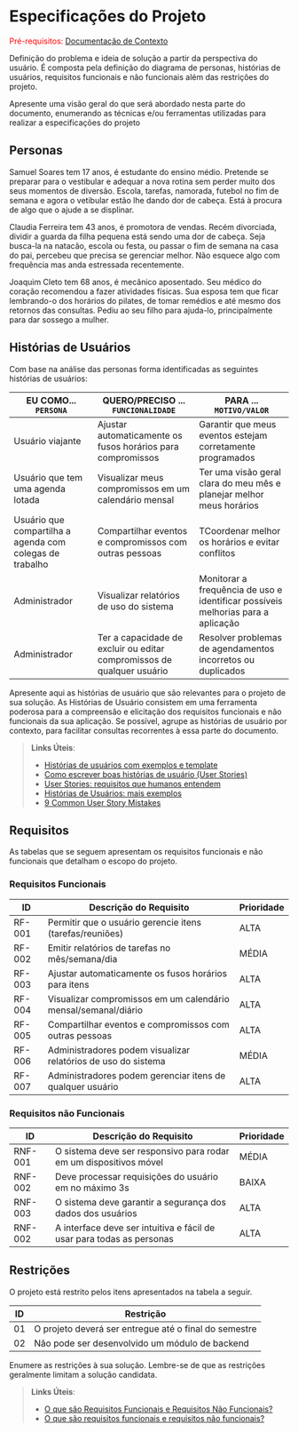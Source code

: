 # Especificações do Projeto

<span style="color:red">Pré-requisitos: <a href="1-Documentação de Contexto.md"> Documentação de Contexto</a></span>

Definição do problema e ideia de solução a partir da perspectiva do usuário. É composta pela definição do  diagrama de personas, histórias de usuários, requisitos funcionais e não funcionais além das restrições do projeto.

Apresente uma visão geral do que será abordado nesta parte do documento, enumerando as técnicas e/ou ferramentas utilizadas para realizar a especificações do projeto

## Personas

Samuel Soares tem 17 anos, é estudante do ensino médio. Pretende se preparar para o vestibular e adequar a nova rotina sem perder muito dos seus momentos de diversão. Escola, tarefas, namorada, futebol no fim de semana e agora o vetibular estão lhe dando dor de cabeça. Está à procura de algo que o ajude a se displinar.   

Claudia Ferreira tem 43 anos, é promotora de vendas. Recém divorciada, dividir a guarda da filha pequena está sendo uma dor de cabeça. Seja busca-la na natacão, escola ou festa, ou passar o fim de semana na casa do pai, percebeu que precisa se gerenciar melhor. Não esquece algo com frequência mas anda estressada recentemente.

Joaquim Cleto tem 68 anos, é mecânico aposentado. Seu médico do coração recomendou a fazer atividades físicas. Sua esposa tem que ficar lembrando-o dos horários do pilates, de tomar remédios e até mesmo dos retornos das consultas. Pediu ao seu filho para ajuda-lo, principalmente para dar sossego a mulher.

## Histórias de Usuários

Com base na análise das personas forma identificadas as seguintes histórias de usuários:

|EU COMO... `PERSONA`| QUERO/PRECISO ... `FUNCIONALIDADE` |PARA ... `MOTIVO/VALOR`                 |
|--------------------|------------------------------------|----------------------------------------|
|Usuário viajante  |Ajustar automaticamente os fusos horários para compromissos         | Garantir que meus eventos estejam corretamente programados              |
|Usuário que tem uma agenda lotada       | Visualizar meus compromissos em um calendário mensal| Ter uma visão geral clara do meu mês e planejar melhor meus horários|
|Usuário que compartilha a agenda com colegas de trabalho       |  Compartilhar eventos e compromissos com outras pessoas| TCoordenar melhor os horários e evitar conflitos|
|Administrador       | Visualizar relatórios de uso do sistema| Monitorar a frequência de uso e identificar possíveis melhorias para a aplicação|
|Administrador       | Ter a capacidade de excluir ou editar compromissos de qualquer usuário| Resolver problemas de agendamentos incorretos ou duplicados|



Apresente aqui as histórias de usuário que são relevantes para o projeto de sua solução. As Histórias de Usuário consistem em uma ferramenta poderosa para a compreensão e elicitação dos requisitos funcionais e não funcionais da sua aplicação. Se possível, agrupe as histórias de usuário por contexto, para facilitar consultas recorrentes à essa parte do documento.

> **Links Úteis**:
> - [Histórias de usuários com exemplos e template](https://www.atlassian.com/br/agile/project-management/user-stories)
> - [Como escrever boas histórias de usuário (User Stories)](https://medium.com/vertice/como-escrever-boas-users-stories-hist%C3%B3rias-de-usu%C3%A1rios-b29c75043fac)
> - [User Stories: requisitos que humanos entendem](https://www.luiztools.com.br/post/user-stories-descricao-de-requisitos-que-humanos-entendem/)
> - [Histórias de Usuários: mais exemplos](https://www.reqview.com/doc/user-stories-example.html)
> - [9 Common User Story Mistakes](https://airfocus.com/blog/user-story-mistakes/)

## Requisitos

As tabelas que se seguem apresentam os requisitos funcionais e não funcionais que detalham o escopo do projeto.

### Requisitos Funcionais

|ID    | Descrição do Requisito  | Prioridade |
|------|-----------------------------------------|----|
|RF-001| Permitir que o usuário gerencie itens (tarefas/reuniões) | ALTA | 
|RF-002| Emitir relatórios de tarefas no mês/semana/dia | MÉDIA |
|RF-003| Ajustar automaticamente os fusos horários para itens | ALTA |
|RF-004| Visualizar compromissos em um calendário mensal/semanal/diário | ALTA |
|RF-005| Compartilhar eventos e compromissos com outras pessoas | ALTA |
|RF-006| Administradores podem visualizar relatórios de uso do sistema | MÉDIA |
|RF-007| Administradores podem gerenciar itens de qualquer usuário | ALTA |


### Requisitos não Funcionais

|ID     | Descrição do Requisito  |Prioridade |
|-------|-------------------------|----|
|RNF-001| O sistema deve ser responsivo para rodar em um dispositivos móvel | MÉDIA | 
|RNF-002| Deve processar requisições do usuário em no máximo 3s | BAIXA | 
|RNF-003| O sistema deve garantir a segurança dos dados dos usuários | ALTA |
|RNF-002| A interface deve ser intuitiva e fácil de usar para todas as personas | ALTA |


## Restrições

O projeto está restrito pelos itens apresentados na tabela a seguir.

|ID| Restrição                                             |
|--|-------------------------------------------------------|
|01| O projeto deverá ser entregue até o final do semestre |
|02| Não pode ser desenvolvido um módulo de backend        |


Enumere as restrições à sua solução. Lembre-se de que as restrições geralmente limitam a solução candidata.

> **Links Úteis**:
> - [O que são Requisitos Funcionais e Requisitos Não Funcionais?](https://codificar.com.br/requisitos-funcionais-nao-funcionais/)
> - [O que são requisitos funcionais e requisitos não funcionais?](https://analisederequisitos.com.br/requisitos-funcionais-e-requisitos-nao-funcionais-o-que-sao/)
